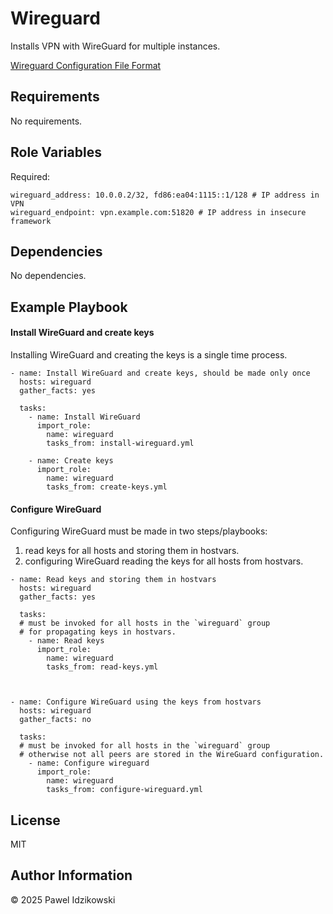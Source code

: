Wireguard
=========

Installs VPN with WireGuard for multiple instances.

[Wireguard Configuration File Format ](https://wiresock.net/documentation/wireguard/config.html)

Requirements
------------

No requirements.


Role Variables
--------------

Required:
```
wireguard_address: 10.0.0.2/32, fd86:ea04:1115::1/128 # IP address in VPN
wireguard_endpoint: vpn.example.com:51820 # IP address in insecure framework
```


Dependencies
------------

No dependencies.


Example Playbook
----------------

#### Install WireGuard and create keys

Installing WireGuard and creating the keys is a single time process.
```
- name: Install WireGuard and create keys, should be made only once
  hosts: wireguard
  gather_facts: yes

  tasks:
    - name: Install WireGuard
      import_role:
        name: wireguard
        tasks_from: install-wireguard.yml

    - name: Create keys
      import_role:
        name: wireguard
        tasks_from: create-keys.yml
```

#### Configure WireGuard

Configuring WireGuard must be made in two steps/playbooks:
1. read keys for all hosts and storing them in hostvars.
2. configuring WireGuard reading the keys for all hosts from hostvars.
```
- name: Read keys and storing them in hostvars
  hosts: wireguard
  gather_facts: yes

  tasks:
  # must be invoked for all hosts in the `wireguard` group
  # for propagating keys in hostvars.
    - name: Read keys
      import_role:
        name: wireguard
        tasks_from: read-keys.yml



- name: Configure WireGuard using the keys from hostvars
  hosts: wireguard
  gather_facts: no

  tasks:
  # must be invoked for all hosts in the `wireguard` group
  # otherwise not all peers are stored in the WireGuard configuration.
    - name: Configure wireguard
      import_role:
        name: wireguard
        tasks_from: configure-wireguard.yml

```

License
-------

MIT

Author Information
------------------

© 2025 Pawel Idzikowski
